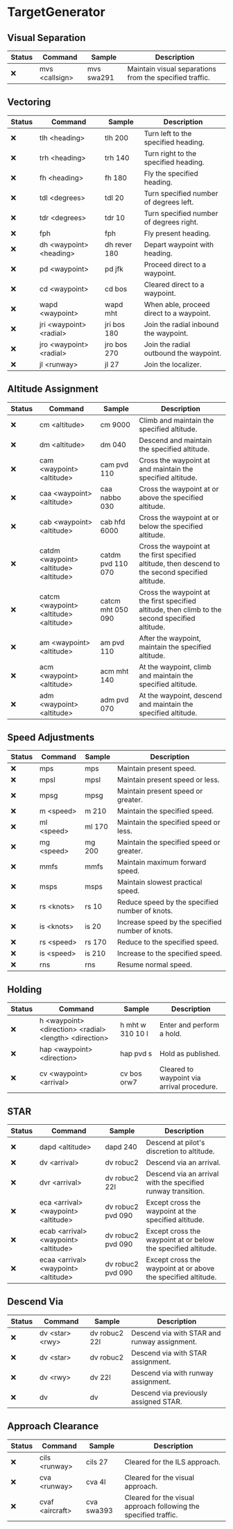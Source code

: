 # TargetGenerator

## Visual Separation
Status | Command | Sample | Description
--- | --- | --- | ---
:x: | mvs \<callsign> | mvs swa291 | Maintain visual separations from the specified traffic.

## Vectoring
Status | Command | Sample | Description
--- | --- | --- | ---
:x: | tlh \<heading> | tlh 200 | Turn left to the specified heading.
:x: | trh \<heading> | trh 140 | Turn right to the specified heading.
:x: | fh \<heading> | fh 180 | Fly the specified heading.
:x: | tdl \<degrees> | tdl 20 | Turn specified number of degrees left.
:x: | tdr \<degrees> | tdr 10 | Turn specified number of degrees right.
:x: | fph | fph | Fly present heading.
:x: | dh \<waypoint> \<heading> | dh rever 180 | Depart waypoint with heading.
:x: | pd \<waypoint> | pd jfk | Proceed direct to a waypoint.
:x: | cd \<waypoint> | cd bos | Cleared direct to a waypoint.
:x: | wapd \<waypoint> | wapd mht | When able, proceed direct to a waypoint.
:x: | jri \<waypoint> \<radial> | jri bos 180 | Join the radial inbound the waypoint.
:x: | jro \<waypoint> \<radial> | jro bos 270 | Join the radial outbound the waypoint.
:x: | jl \<runway> | jl 27 | Join the localizer.

## Altitude Assignment
Status | Command | Sample | Description
--- | --- | --- | ---
:x: | cm \<altitude> | cm 9000 | Climb and maintain the specified altitude.
:x: | dm \<altitude> | dm 040 | Descend and maintain the specified altitude.
:x: | cam \<waypoint> \<altitude> | cam pvd 110 | Cross the waypoint at and maintain the specified altitude.
:x: | caa \<waypoint> \<altitude> | caa nabbo 030 | Cross the waypoint at or above the specified altitude.
:x: | cab \<waypoint> \<altitude> | cab hfd 6000 | Cross the waypoint at or below the specified altitude.
:x: | catdm \<waypoint> \<altitude> \<altitude> | catdm pvd 110 070 | Cross the waypoint at the first specified altitude, then descend to the second specified altitude.
:x: | catcm \<waypoint> \<altitude> \<altitude> | catcm mht 050 090 | Cross the waypoint at the first specified altitude, then climb to the second specified altitude.
:x: | am \<waypoint> \<altitude> | am pvd 110 | After the waypoint, maintain the specified altitude.
:x: | acm \<waypoint> \<altitude> | acm mht 140 | At the waypoint, climb and maintain the specified altitude.
:x: | adm \<waypoint> \<altitude> | adm pvd 070 | At the waypoint, descend and maintain the specified altitude.

## Speed Adjustments
Status | Command | Sample | Description
--- | --- | --- | ---
:x: | mps | mps | Maintain present speed.
:x: | mpsl | mpsl  | Maintain present speed or less.
:x: | mpsg | mpsg  | Maintain present speed or greater.
:x: | m \<speed> | m 210  | Maintain the specified speed.
:x: | ml \<speed> | ml 170  | Maintain the specified speed or less.
:x: | mg \<speed> | mg 200  | Maintain the specified speed or greater.
:x: | mmfs | mmfs  | Maintain maximum forward speed.
:x: | msps | msps  | Maintain slowest practical speed.
:x: | rs \<knots> | rs 10 | Reduce speed by the specified number of knots.
:x: | is \<knots> | is 20 | Increase speed by the specified number of knots.
:x: | rs \<speed> | rs 170 | Reduce to the specified speed.
:x: | is \<speed> | is 210 | Increase to the specified speed.
:x: | rns | rns | Resume normal speed.

## Holding
Status | Command | Sample | Description
--- | --- | --- | ---
:x: | h \<waypoint> \<direction> \<radial> \<length> \<direction> | h mht w 310 10 l | Enter and perform a hold.
:x: | hap \<waypoint> \<direction> | hap pvd s | Hold as published.
:x: | cv \<waypoint> \<arrival> | cv bos orw7 | Cleared to waypoint via arrival procedure.

## STAR
Status | Command | Sample | Description
--- | --- | --- | ---
:x: | dapd \<altitude> | dapd 240 | Descend at pilot's discretion to altitude.
:x: | dv \<arrival> | dv robuc2 | Descend via an arrival.
:x: | dvr \<arrival> | dv robuc2 22l | Descend via an arrival with the specified runway transition.
:x: | eca \<arrival> \<waypoint> \<altitude> | dv robuc2 pvd 090 | Except cross the waypoint at the specified altitude.
:x: | ecab \<arrival> \<waypoint> \<altitude> | dv robuc2 pvd 090 | Except cross the waypoint at or below the specified altitude.
:x: | ecaa \<arrival> \<waypoint> \<altitude> | dv robuc2 pvd 090 | Except cross the waypoint at or above the specified altitude.

## Descend Via
Status | Command | Sample | Description
--- | --- | --- | ---
:x: | dv \<star> \<rwy> | dv robuc2 22l | Descend via with STAR and runway assignment.
:x: | dv \<star> | dv robuc2 | Descend via with STAR assignment.
:x: | dv \<rwy> | dv 22l | Descend via with runway assignment.
:x: | dv | dv | Descend via previously assigned STAR.

## Approach Clearance
Status | Command | Sample | Description
--- | --- | --- | ---
:x: | cils \<runway> | cils 27 | Cleared for the ILS approach.
:x: | cva \<runway> | cva 4l | Cleared for the visual approach.
:x: | cvaf \<aircraft> | cva swa393 | Cleared for the visual approach following the specified traffic.
